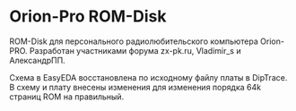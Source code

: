 # Orion-Pro ROM-Disk
ROM-Disk для персонального радиолюбительского компьютера Orion-PRO.
Разработан участниками форума zx-pk.ru, Vladimir_s и АлександрПП.

Схема в EasyEDA восстановлена по исходному файлу платы в DipTrace.  
В схему и плату внесены изменения для изменения порядка 64k страниц ROM на правильный.
